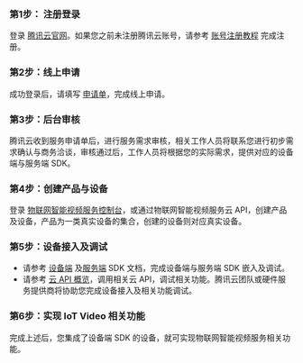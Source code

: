 
### 第1步： 注册登录
登录 [腾讯云官网](https://cloud.tencent.com/)。如果您之前未注册腾讯云账号，请参考 [账号注册教程](https://cloud.tencent.com/document/product/378/17985) 完成注册。

### 第2步：线上申请
成功登录后，请填写 [申请单](https://cloud.tencent.com/apply/p/ozpml9a5po)，完成线上申请。


### 第3步：后台审核
腾讯云收到服务申请单后，进行服务需求审核，相关工作人员将联系您进行初步需求确认与商务洽谈，审核通过后，工作人员将根据您的实际需求，提供对应的设备端与服务端 SDK。

### 第4步：创建产品与设备
登录 [物联网智能视频服务控制台](https://cloud.tencent.com/document/product/378/17985)，或通过物联网智能视频服务云 API，创建产品及设备，产品为一类真实设备的集合，创建的设备则对应真实设备。

### 第5步：设备接入及调试
- 请参考 [设备端](https://cloud.tencent.com/document/product/1131/42231) 及[服务端](https://cloud.tencent.com/document/product/1131/42244) SDK 文档，完成设备端与服务端 SDK 嵌入及调试。
- 请参考 [云 API 概览](https://cloud.tencent.com/document/product/1131/42402)，调用相关云 API，调试相关功能。腾讯云团队或硬件服务提供商将协助您完成设备接入及相关功能调试。

### 第6步：实现 IoT Video 相关功能
完成上述后，您集成了设备端 SDK 的设备，就可实现物联网智能视频服务相关功能。


